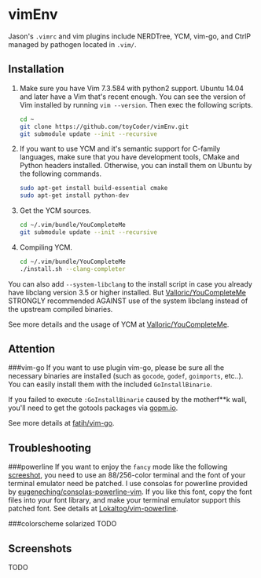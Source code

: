 vimEnv
======

Jason's `.vimrc` and vim plugins include NERDTree, YCM, vim-go, and CtrlP managed by pathogen located in `.vim/`.

Installation
------
1.  Make sure you have Vim 7.3.584 with python2 support. Ubuntu 14.04 and later have a Vim that's recent enough. You can see      the version of Vim installed by running `vim --version`. Then exec the following scripts.

    ```Bash
    cd ~
    git clone https://github.com/toyCoder/vimEnv.git
    git submodule update --init --recursive 
    ```

2.  If you want to use YCM and it's semantic support for C-family languages, make sure that you have development tools, CMake     and  Python headers installed. Otherwise, you can install them on Ubuntu by the following commands.

    ```Bash
    sudo apt-get install build-essential cmake
    sudo apt-get install python-dev
    ```
3.  Get the YCM sources.
    ```Bash
    cd ~/.vim/bundle/YouCompleteMe
    git submodule update --init --recursive 
    ```

4.  Compiling YCM.

    ```Bash
    cd ~/.vim/bundle/YouCompleteMe
    ./install.sh --clang-completer
    ```
  You can also add `--system-libclang` to the install script in case you already have libclang version 3.5 or higher installed.
  But [Valloric/YouCompleteMe](https://github.com/Valloric/YouCompleteMe) STRONGLY recommended AGAINST use of the system libclang instead of the upstream compiled binaries. <br>
  
  See more details and the usage of YCM at [Valloric/YouCompleteMe](https://github.com/Valloric/YouCompleteMe).

Attention
------
###vim-go
  If you want to use plugin vim-go, please be sure all the necessary binaries are installed (such as `gocode`, `godef`, 
`goimports`, etc..). You can easily install them with the included `GoInstallBinarie`. <br>

  If you failed to execute `:GoInstallBinarie` caused by the motherf**k wall, you'll need to get the gotools packages via [gopm.io](http://gopm.io/download).

  See more details at [fatih/vim-go](https://github.com/fatih/vim-go).

Troubleshooting
----------------
###powerline
  If you want to enjoy the `fancy` mode like the following [screeshot](https://github.com/jas0ns/vimEnv/blob/master/README.md#screenshots), you need to use an 88/256-color terminal and the font of your terminal emulator need be patched. I use consolas for powerline provided by [eugeneching/consolas-powerline-vim](https://github.com/eugeneching/consolas-powerline-vim). If you like this font, copy the font files into your font library, and make your terminal emulator support this patched font.  See details at [Lokaltog/vim-powerline](https://github.com/Lokaltog/vim-powerline).
    
###colorscheme solarized
  TODO

Screenshots
-----------
  TODO
